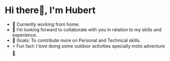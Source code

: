# Hi there👋, I'm Hubert

- 🌱 Currently working from home.
- 👯 I’m looking forward to collaborate with you in relation to my skills and experience.
- 🥅 Goals: To contribute more on Personal and Technical skills.
- ⚡ Fun fact: I love doing some outdoor activities specially moto adventure🚴.
